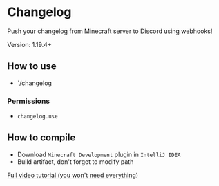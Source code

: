 # Changelog
Push your changelog from Minecraft server to Discord using webhooks!

Version: 1.19.4+

## How to use
- `/changelog <message>

### Permissions
- `changelog.use`

## How to compile
- Download `Minecraft Development` plugin in `IntelliJ IDEA`
- Build artifact, don't forget to modify path

[Full video tutorial (you won't need everything)](https://www.youtube.com/watch?v=5DBJcz0ceaw)
